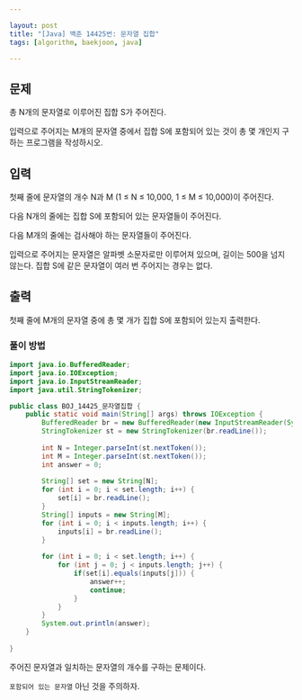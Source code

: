 ```yaml
---

layout: post
title: "[Java] 백준 14425번: 문자열 집합"
tags: [algorithm, baekjoon, java]

---
```


## 문제

총 N개의 문자열로 이루어진 집합 S가 주어진다.

입력으로 주어지는 M개의 문자열 중에서 집합 S에 포함되어 있는 것이 총 몇 개인지 구하는 프로그램을 작성하시오.

## 입력

첫째 줄에 문자열의 개수 N과 M (1 ≤ N ≤ 10,000, 1 ≤ M ≤ 10,000)이 주어진다. 

다음 N개의 줄에는 집합 S에 포함되어 있는 문자열들이 주어진다.

다음 M개의 줄에는 검사해야 하는 문자열들이 주어진다.

입력으로 주어지는 문자열은 알파벳 소문자로만 이루어져 있으며, 길이는 500을 넘지 않는다. 집합 S에 같은 문자열이 여러 번 주어지는 경우는 없다.

## 출력

첫째 줄에 M개의 문자열 중에 총 몇 개가 집합 S에 포함되어 있는지 출력한다.



### 풀이 방법

```java
import java.io.BufferedReader;
import java.io.IOException;
import java.io.InputStreamReader;
import java.util.StringTokenizer;

public class BOJ_14425_문자열집합 {
	public static void main(String[] args) throws IOException {
		BufferedReader br = new BufferedReader(new InputStreamReader(System.in));
		StringTokenizer st = new StringTokenizer(br.readLine());
		
		int N = Integer.parseInt(st.nextToken());
		int M = Integer.parseInt(st.nextToken());
		int answer = 0;
		
		String[] set = new String[N];
		for (int i = 0; i < set.length; i++) {
			set[i] = br.readLine();
		}
		String[] inputs = new String[M];
		for (int i = 0; i < inputs.length; i++) {
			inputs[i] = br.readLine();
		}
		
		for (int i = 0; i < set.length; i++) {
			for (int j = 0; j < inputs.length; j++) {
				if(set[i].equals(inputs[j])) {
					answer++;
					continue;
				}
			}
		}
		System.out.println(answer);
	}
	
}
```

주어진 문자열과 일치하는 문자열의 개수를 구하는 문제이다.

`포함되어 있는 문자열` 아닌 것을 주의하자.
